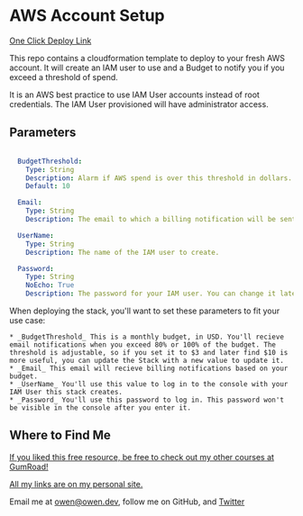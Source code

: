 # AWS Account Setup

[One Click Deploy Link](https://us-east-1.console.aws.amazon.com/cloudformation/home?region=us-east-1#/stacks/quickcreate?templateURL=https://owen-public-production-bucket.s3.amazonaws.com/aws-account-bootstrap/template.yaml&stackName=BootStrapStack&param_AlarmThreshold=10&param_UserName=MyUser)

This repo contains a cloudformation template to deploy to your fresh AWS account. It will create an IAM user to use and a Budget to notify you if you exceed a threshold of spend.

It is an AWS best practice to use IAM User accounts instead of root credentials. The IAM User provisioned will have administrator access.

## Parameters

```yaml

  BudgetThreshold:
    Type: String
    Description: Alarm if AWS spend is over this threshold in dollars.
    Default: 10

  Email:
    Type: String
    Description: The email to which a billing notification will be sent.

  UserName:
    Type: String
    Description: The name of the IAM user to create.

  Password:
    Type: String
    NoEcho: True
    Description: The password for your IAM user. You can change it later.

```

When deploying the stack, you'll want to set these parameters to fit your use case:

	* _BudgetThreshold_ This is a monthly budget, in USD. You'll recieve email notifications when you exceed 80% or 100% of the budget. The threshold is adjustable, so if you set it to $3 and later find $10 is more useful, you can update the Stack with a new value to update it.
	* _Email_ This email will recieve billing notifications based on your budget.
	* _UserName_ You'll use this value to log in to the console with your IAM User this stack creates.
	* _Password_ You'll use this password to log in. This password won't be visible in the console after you enter it.

## Where to Find Me

[If you liked this free resource, be free to check out my other courses at GumRoad!](https://store.owen.dev)

[All my links are on my personal site.](https://owen.dev)

Email me at owen@owen.dev, follow me on GitHub, and [Twitter](https://twitter.com/AWSOwen)

